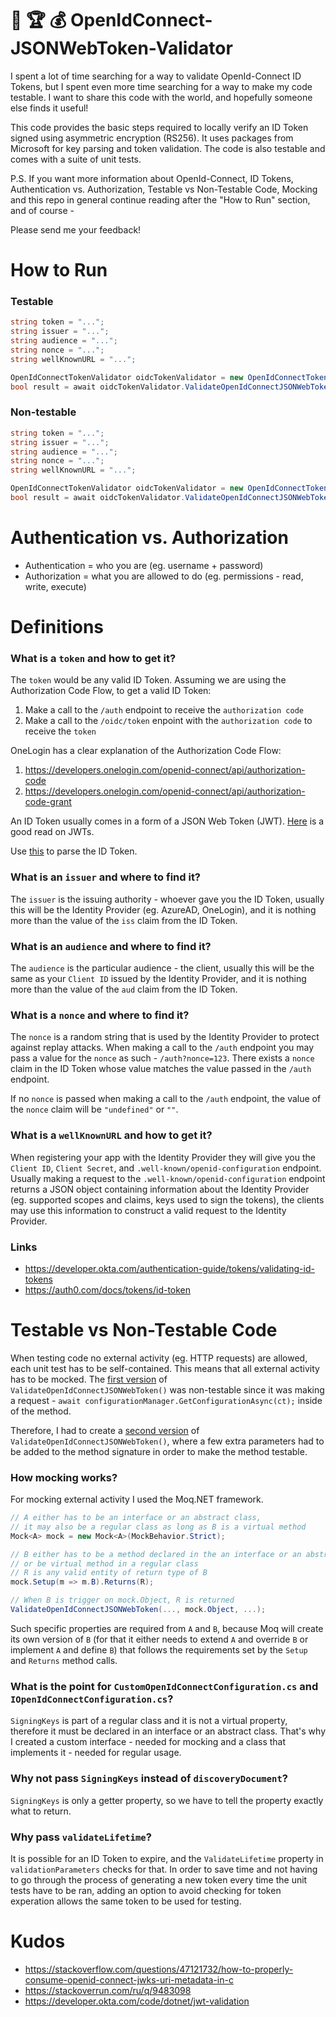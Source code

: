 # :crown: :trophy: :moneybag: OpenIdConnect-JSONWebToken-Validator

I spent a lot of time searching for a way to validate OpenId-Connect ID Tokens, but I spent even more time searching for a way to make my code testable. I want to share this code with the world, and hopefully someone else finds it useful!

This code provides the basic steps required to locally verify an ID Token signed using asymmetric encryption (RS256). It uses packages from Microsoft for key parsing and token validation. The code is also testable and comes with a suite of unit tests.

P.S. If you want more information about OpenId-Connect, ID Tokens, Authentication vs. Authorization, Testable vs Non-Testable Code, Mocking and this repo in general continue reading after the "How to Run" section, and of course - 

Please send me your feedback!

# How to Run

### Testable
```C#
string token = "...";
string issuer = "...";
string audience = "...";
string nonce = "...";
string wellKnownURL = "...";

OpenIdConnectTokenValidator oidcTokenValidator = new OpenIdConnectTokenValidator();
bool result = await oidcTokenValidator.ValidateOpenIdConnectJSONWebTokenWrapperAsync(token, issuer, audience, nonce, wellKnownURL)
```

### Non-testable
```C#
string token = "...";
string issuer = "...";
string audience = "...";
string nonce = "...";
string wellKnownURL = "...";

OpenIdConnectTokenValidator oidcTokenValidator = new OpenIdConnectTokenValidator();
bool result = await oidcTokenValidator.ValidateOpenIdConnectJSONWebTokenAsync(token, issuer, audience, nonce, wellKnownURL);
```

# Authentication vs. Authorization

- Authentication = who you are (eg. username + password)
- Authorization = what you are allowed to do (eg. permissions - read, write, execute)

# Definitions

### What is a `token` and how to get it?

The `token` would be any valid ID Token. Assuming we are using the Authorization Code Flow, to get a valid ID Token:
1. Make a call to the `/auth` endpoint to receive the `authorization code`
2. Make a call to the `/oidc/token` enpoint with the `authorization code` to receive the `token`

OneLogin has a clear explanation of the Authorization Code Flow:
1. https://developers.onelogin.com/openid-connect/api/authorization-code
2. https://developers.onelogin.com/openid-connect/api/authorization-code-grant

An ID Token usually comes in a form of a JSON Web Token (JWT). [Here](https://jwt.io/introduction/) is a good read on JWTs.

Use [this](https://jwt.io/) to parse the ID Token.

### What is an `issuer` and where to find it?

The `issuer` is the issuing authority - whoever gave you the ID Token, usually this will be the Identity Provider (eg. AzureAD, OneLogin), and it is nothing more than the value of the `iss` claim from the ID Token.

### What is an `audience` and where to find it?

The `audience` is the particular audience - the client, usually this will be the same as your `Client ID` issued by the Identity Provider, and it is nothing more than the value of the `aud` claim from the ID Token.

### What is a `nonce` and where to find it?

The `nonce` is a random string that is used by the Identity Provider to protect against replay attacks. When making a call to the `/auth` endpoint you may pass a value for the `nonce` as such - `/auth?nonce=123`. There exists a `nonce` claim in the ID Token whose value matches the value passed in the `/auth` endpoint.

If no `nonce` is passed when making a call to the `/auth` endpoint, the value of the `nonce` claim will be `"undefined"` or `""`.

### What is a `wellKnownURL` and how to get it?

When registering your app with the Identity Provider they will give you the `Client ID`, `Client Secret`, and `.well-known/openid-configuration` endpoint. Usually making a request to the `.well-known/openid-configuration` endpoint returns a JSON object containing information about the Identity Provider (eg. supported scopes and claims, keys used to sign the tokens), the clients may use this information to construct a valid request to the Identity Provider.

### Links
- https://developer.okta.com/authentication-guide/tokens/validating-id-tokens
- https://auth0.com/docs/tokens/id-token

# Testable vs Non-Testable Code

When testing code no external activity (eg. HTTP requests) are allowed, each unit test has to be self-contained. This means that all external activity has to be mocked. The [first version](https://github.com/00111000/OpenIdConnect-JSONWebToken-Validator/tree/master/Non-Testable) of `ValidateOpenIdConnectJSONWebToken()` was non-testable since it was making a request - `await configurationManager.GetConfigurationAsync(ct);` inside of the method.

Therefore, I had to create a [second version](https://github.com/00111000/OpenIdConnect-JSONWebToken-Validator/tree/master/Testable) of `ValidateOpenIdConnectJSONWebToken()`, where a few extra parameters had to be added to the method signature in order to make the method testable.

### How mocking works?

For mocking external activity I used the Moq.NET framework.

```C#
// A either has to be an interface or an abstract class, 
// it may also be a regular class as long as B is a virtual method
Mock<A> mock = new Mock<A>(MockBehavior.Strict);

// B either has to be a method declared in the an interface or an abstract class, 
// or be virtual method in a regular class
// R is any valid entity of return type of B
mock.Setup(m => m.B).Returns(R);

// When B is trigger on mock.Object, R is returned
ValidateOpenIdConnectJSONWebToken(..., mock.Object, ...);
```

Such specific properties are required from `A` and `B`, because Moq will create its own version of `B` (for that it either needs to extend `A` and override `B` or implement `A` and define `B`) that follows the requirements set by the `Setup` and `Returns` method calls.

### What is the point for `CustomOpenIdConnectConfiguration.cs` and `IOpenIdConnectConfiguration.cs`?

`SigningKeys` is part of a regular class and it is not a virtual property, therefore it must be declared in an interface or an abstract class. That's why I created a custom interface - needed for mocking and a class that implements it - needed for regular usage.

### Why not pass `SigningKeys` instead of `discoveryDocument`?

`SigningKeys` is only a getter property, so we have to tell the property exactly what to return.

### Why pass `validateLifetime`?

It is possible for an ID Token to expire, and the `ValidateLifetime` property in `validationParameters` checks for that. In order to save time and not having to go through the process of generating a new token every time the unit tests have to be ran, adding an option to avoid checking for token experation allows the same token to be used for testing.

# Kudos
- https://stackoverflow.com/questions/47121732/how-to-properly-consume-openid-connect-jwks-uri-metadata-in-c
- https://stackoverrun.com/ru/q/9483098
- https://developer.okta.com/code/dotnet/jwt-validation
